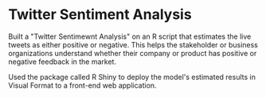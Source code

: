 # Twitter Sentiment Analysis
Built a "Twitter Sentimewnt Analysis" on an R script that estimates the live tweets as either positive or negative. This helps the stakeholder or business organizations understand whether their company or product has positive or negative feedback in the market.

Used the package called R Shiny to deploy the model's estimated results in Visual Format to a front-end web application.
